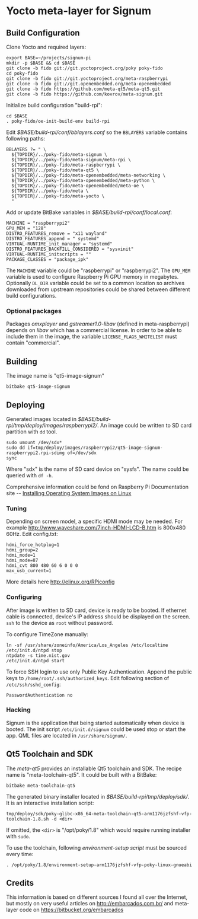 # Yocto meta-layer for Signum


## Build Configuration

Clone Yocto and required layers:

    export BASE=~/projects/signum-pi
    mkdir -p $BASE && cd $BASE
    git clone -b fido git://git.yoctoproject.org/poky poky-fido
    cd poky-fido
    git clone -b fido git://git.yoctoproject.org/meta-raspberrypi
    git clone -b fido git://git.openembedded.org/meta-openembedded
    git clone -b fido https://github.com/meta-qt5/meta-qt5.git
    git clone -b fido https://github.com/kovrov/meta-signum.git

Initialize build configuration "build-rpi":

    cd $BASE
    . poky-fido/oe-init-build-env build-rpi

Edit *$BASE/build-rpi/conf/bblayers.conf* so the `BBLAYERS` variable contains following paths:

    BBLAYERS ?= " \
      ${TOPDIR}/../poky-fido/meta-signum \
      ${TOPDIR}/../poky-fido/meta-signum/meta-rpi \
      ${TOPDIR}/../poky-fido/meta-raspberrypi \
      ${TOPDIR}/../poky-fido/meta-qt5 \
      ${TOPDIR}/../poky-fido/meta-openembedded/meta-networking \
      ${TOPDIR}/../poky-fido/meta-openembedded/meta-python \
      ${TOPDIR}/../poky-fido/meta-openembedded/meta-oe \
      ${TOPDIR}/../poky-fido/meta \
      ${TOPDIR}/../poky-fido/meta-yocto \
      "

Add or update BitBake variables in *$BASE/build-rpi/conf/local.conf*:

    MACHINE = "raspberrypi2"
    GPU_MEM = "128"
    DISTRO_FEATURES_remove = "x11 wayland"
    DISTRO_FEATURES_append = " systemd"
    VIRTUAL-RUNTIME_init_manager = "systemd"
    DISTRO_FEATURES_BACKFILL_CONSIDERED = "sysvinit"
    VIRTUAL-RUNTIME_initscripts = ""
    PACKAGE_CLASSES = "package_ipk"

The `MACHINE` variable could be "raspberrypi" or "raspberrypi2". The `GPU_MEM` variable is used to configure Raspberry Pi GPU memory in megabytes. Optionally `DL_DIR` variable could be set to a common location so archives downloaded from upstream repositories could be shared between different build configurations.

### Optional packages

Packages *omxplayer* and *gstreamer1.0-libav* (defined in meta-raspberrypi) depends on *libav* which has a commercial license. In order to be able to  include them in the image, the variable `LICENSE_FLAGS_WHITELIST` must contain "commercial".


## Building

The image name is "qt5-image-signum"

    bitbake qt5-image-signum


## Deploying

Generated images located in *$BASE/build-rpi/tmp/deploy/images/raspberrypi2/*. An image could be written to SD card partition with `dd` tool.

    sudo umount /dev/sdx*
    sudo dd if=tmp/deploy/images/raspberrypi2/qt5-image-signum-raspberrypi2.rpi-sdimg of=/dev/sdx
    sync

Where "sdx" is the name of SD card device on "sysfs". The name could be queried with `df -h`.

Comprehensive information could be fond on Raspberry Pi Documentation site -- [Installing Operating System Images on Linux](https://www.raspberrypi.org/documentation/installation/installing-images/linux.md)

### Tuning

Depending on screen model, a specific HDMI mode may be needed. For example http://www.waveshare.com/7inch-HDMI-LCD-B.htm is 800x480 60Hz. Edit config.txt:

    hdmi_force_hotplug=1
    hdmi_group=2
    hdmi_mode=1
    hdmi_mode=87
    hdmi_cvt 800 480 60 6 0 0 0
    max_usb_current=1

More details here http://elinux.org/RPiconfig


### Configuring

After image is written to SD card, device is ready to be booted. If ethernet cable is connected, device's IP address should be displayed on the screen. `ssh` to the device as `root` without password.

To configure TimeZone manually:

    ln -sf /usr/share/zoneinfo/America/Los_Angeles /etc/localtime
    /etc/init.d/ntpd stop
    ntpdate -s time.nist.gov
    /etc/init.d/ntpd start

To force SSH login to use only Public Key Authentication. Append the public keys to `/home/root/.ssh/authorized_keys`. Edit following section of `/etc/ssh/sshd_config`: 

    PasswordAuthentication no

### Hacking

Signum is the application that being started automatically when device is booted. The init script `/etc/init.d/signum` could be used stop or start the app. QML files are located in `/usr/share/signum/`.


## Qt5 Toolchain and SDK

The *meta-qt5* provides an installable Qt5 toolchain and SDK. The recipe name is "meta-toolchain-qt5". It could be built with a BitBake:

    bitbake meta-toolchain-qt5

The generated binary installer located in *$BASE/build-rpi/tmp/deploy/sdk/*. It is an interactive installation script:

    tmp/deploy/sdk/poky-glibc-x86_64-meta-toolchain-qt5-arm1176jzfshf-vfp-toolchain-1.8.sh -d <dir>

If omitted, the `<dir>` is "/opt/poky/1.8" which would require running installer with `sudo`.

To use the toolchain, following *environment-setup script* must be sourced every time:

    . /opt/poky/1.8/environment-setup-arm1176jzfshf-vfp-poky-linux-gnueabi

## Credits

This information is based on different sources I found all over the Internet, but mostly on very useful articles on http://embarcados.com.br/ and meta-layer code on https://bitbucket.org/embarcados
